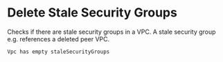 # Delete Stale Security Groups

Checks if there are stale security groups in a VPC. A stale security group e.g. references a deleted peer VPC.

```ccl
Vpc has empty staleSecurityGroups
````
